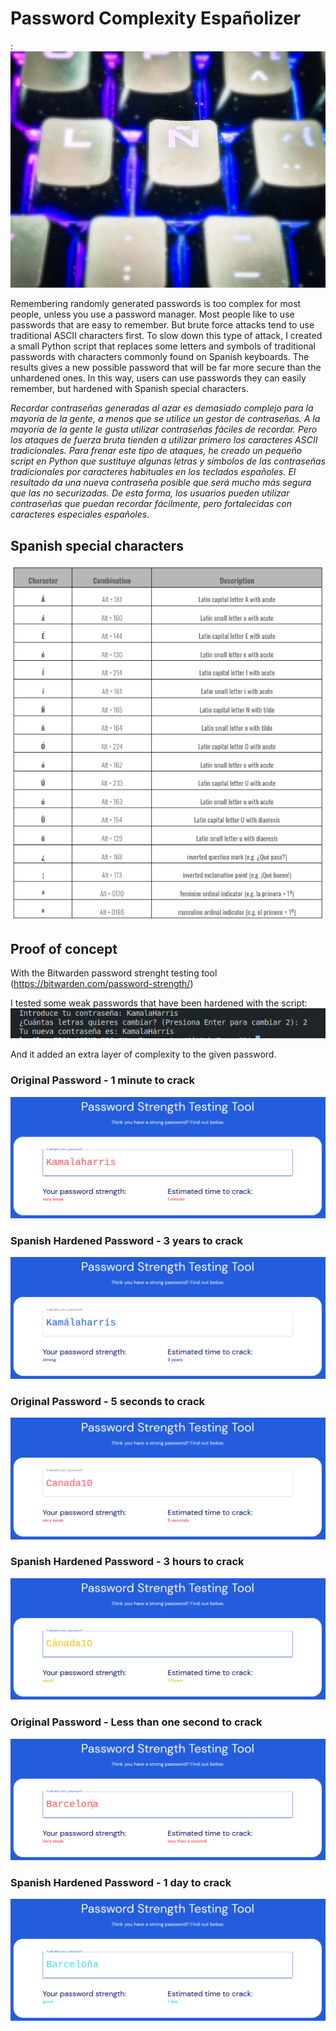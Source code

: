 # Password Complexity Españolizer

:![Spanish ñ](/images/laenie.jpg)

Remembering randomly generated passwords is too complex for most people, unless you use a password manager. 
Most people like to use passwords that are easy to remember. 
But brute force attacks tend to use traditional ASCII characters first. 
To slow down this type of attack, I created a small Python script that replaces some letters and symbols of traditional passwords with characters commonly found on Spanish keyboards.
The results gives a new possible password that will be far more secure than the unhardened ones.
In this way, users can use passwords they can easily remember, but hardened with Spanish special characters.


*Recordar contraseñas generadas al azar es demasiado complejo para la mayoría de la gente, a menos que se utilice un gestor de contraseñas. A la mayoría de la gente le gusta utilizar contraseñas fáciles de recordar. Pero los ataques de fuerza bruta tienden a utilizar primero los caracteres ASCII tradicionales. Para frenar este tipo de ataques, he creado un pequeño script en Python que sustituye algunas letras y símbolos de las contraseñas tradicionales por caracteres habituales en los teclados españoles. El resultado da una nueva contraseña posible que será mucho más segura que las no securizadas. De esta forma, los usuarios pueden utilizar contraseñas que puedan recordar fácilmente, pero fortalecidas con caracteres especiales españoles.*


## Spanish special characters
![Spanish characters](/images/SpaChar.png)


## Proof of concept
With the Bitwarden password strenght testing tool (https://bitwarden.com/password-strength/)

I tested some weak passwords that have been hardened with the script:
![Spanish ñ](/images/Prompt.png)

And it added an extra layer of complexity to the given password.

### Original Password - 1 minute to crack
![Spanish ñ](/images/Kamala.png)

### Spanish Hardened Password - 3 years to crack
![Spanish ñ](/images/Kabuena.png)

### Original Password - 5 seconds to crack
![Spanish ñ](/images/canad.png)

### Spanish Hardened Password - 3 hours to crack
![Spanish ñ](/images/canadOK.png)

### Original Password - Less than one second to crack
![Spanish ñ](/images/BCN.png)

### Spanish Hardened Password - 1 day to crack
![Spanish ñ](/images/BCNOK.png)




